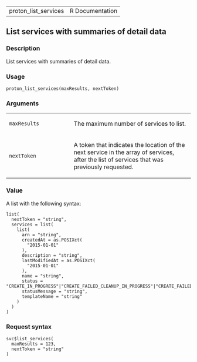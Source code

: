 <table style="width: 100%;">
<tbody>
<tr class="odd">
<td>proton_list_services</td>
<td style="text-align: right;">R Documentation</td>
</tr>
</tbody>
</table>

## List services with summaries of detail data

### Description

List services with summaries of detail data.

### Usage

    proton_list_services(maxResults, nextToken)

### Arguments

<table>
<colgroup>
<col style="width: 35%" />
<col style="width: 65%" />
</colgroup>
<tbody>
<tr class="odd">
<td><code id="proton_list_services_:_maxResults">maxResults</code></td>
<td><p>The maximum number of services to list.</p></td>
</tr>
<tr class="even">
<td><code id="proton_list_services_:_nextToken">nextToken</code></td>
<td><p>A token that indicates the location of the next service in the
array of services, after the list of services that was previously
requested.</p></td>
</tr>
</tbody>
</table>

### Value

A list with the following syntax:

    list(
      nextToken = "string",
      services = list(
        list(
          arn = "string",
          createdAt = as.POSIXct(
            "2015-01-01"
          ),
          description = "string",
          lastModifiedAt = as.POSIXct(
            "2015-01-01"
          ),
          name = "string",
          status = "CREATE_IN_PROGRESS"|"CREATE_FAILED_CLEANUP_IN_PROGRESS"|"CREATE_FAILED_CLEANUP_COMPLETE"|"CREATE_FAILED_CLEANUP_FAILED"|"CREATE_FAILED"|"ACTIVE"|"DELETE_IN_PROGRESS"|"DELETE_FAILED"|"UPDATE_IN_PROGRESS"|"UPDATE_FAILED_CLEANUP_IN_PROGRESS"|"UPDATE_FAILED_CLEANUP_COMPLETE"|"UPDATE_FAILED_CLEANUP_FAILED"|"UPDATE_FAILED"|"UPDATE_COMPLETE_CLEANUP_FAILED",
          statusMessage = "string",
          templateName = "string"
        )
      )
    )

### Request syntax

    svc$list_services(
      maxResults = 123,
      nextToken = "string"
    )
